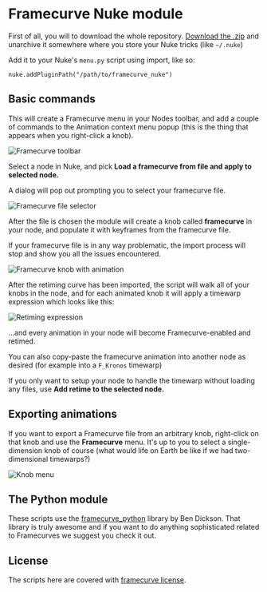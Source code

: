 # Framecurve Nuke module

First of all, you will to download the whole repository. [Download the .zip](https://github.com/guerilla-di/framecurve_nuke/zipball/master)
and unarchive it somewhere where you store your Nuke tricks (like `~/.nuke`)

Add it to your Nuke's `menu.py` script using import, like so:

	nuke.addPluginPath("/path/to/framecurve_nuke")

## Basic commands

This will create a Framecurve menu in your Nodes toolbar, and add a couple of commands to the Animation context menu popup
(this is the thing that appears when you right-click a knob).

![Framecurve toolbar](framecurve_nuke/raw/master/images/nuke_fc_toolbar.png)

Select a node in Nuke, and pick **Load a framecurve from file and apply to selected node.**

A dialog will pop out prompting you to select your framecurve file.

![Framecurve file selector](framecurve_nuke/raw/master/images/nuke_fc_selectfile.png)

After the file is chosen the module will create a knob called **framecurve** in your node, and populate it with
keyframes from the framecurve file.

If your framecurve file is in any way problematic, the import process will stop and show you all the issues encountered.

![Framecurve knob with animation](framecurve_nuke/raw/master/images/nuke_fc_knob.png)

After the retiming curve has been imported, the script will walk all of your knobs in the node,
and for each animated knob it will apply a timewarp expression which looks like this:

![Retiming expression](framecurve_nuke/raw/master/images/nuke_fc_expressions.png)

...and every animation in your node will become Framecurve-enabled and retimed. 

You can also copy-paste the framecurve animation into another node as desired (for example into a `F_Kronos` timewarp)

If you only want to setup your node to handle the timewarp without loading any files, use **Add retime to the selected node.**

## Exporting animations

If you want to export a Framecurve file from an arbitrary knob, right-click on that knob and use the **Framecurve** menu.
It's up to you to select a single-dimension knob of course (what would life on Earth be like if we had two-dimensional timewarps?)

![Knob menu](framecurve_nuke/raw/master/images/nuke_fc_anim_menu.png)

## The Python module

These scripts use the [framecurve_python](http://github.com/guerilla-di/framecurve_python) library by Ben Dickson.
That library is truly awesome and if you want to do anything sophisticated related to Framecurves we suggest you check it out.

## License

The scripts here are covered with [framecurve license](http://framecurve.org/scripts/#license).